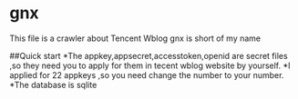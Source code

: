 gnx
===
This file is a crawler about Tencent Wblog
gnx is short of my name


##Quick start 
*The appkey,appsecret,accesstoken,openid are secret files ,so they need you to apply for them in tecent wblog website by yourself.
*I applied for 22 appkeys ,so you need change the number to your number.
*The database is sqlite


